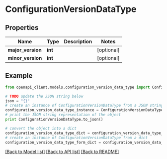 # ConfigurationVersionDataType


## Properties
Name | Type | Description | Notes
------------ | ------------- | ------------- | -------------
**major_version** | **int** |  | [optional] 
**minor_version** | **int** |  | [optional] 

## Example

```python
from openapi_client.models.configuration_version_data_type import ConfigurationVersionDataType

# TODO update the JSON string below
json = "{}"
# create an instance of ConfigurationVersionDataType from a JSON string
configuration_version_data_type_instance = ConfigurationVersionDataType.from_json(json)
# print the JSON string representation of the object
print ConfigurationVersionDataType.to_json()

# convert the object into a dict
configuration_version_data_type_dict = configuration_version_data_type_instance.to_dict()
# create an instance of ConfigurationVersionDataType from a dict
configuration_version_data_type_form_dict = configuration_version_data_type.from_dict(configuration_version_data_type_dict)
```
[[Back to Model list]](../README.md#documentation-for-models) [[Back to API list]](../README.md#documentation-for-api-endpoints) [[Back to README]](../README.md)


